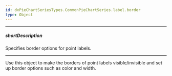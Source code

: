 ```yaml
---
id: dxPieChartSeriesTypes.CommonPieChartSeries.label.border
type: Object
---
```

---
##### shortDescription
Specifies border options for point labels.

---
Use this object to make the borders of point labels visible/invisible and set up border options such as color and width.